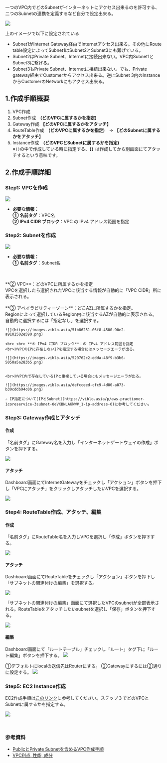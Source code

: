 一つのVPC内でどのSubnetがインターネットにアクセス出来るのを許可する、二つのSubnetの連携を定義するなど自分で設定出来る。

![](https://images.viblo.asia/d00515d3-c85f-486e-a517-07eaa17355e3.png)

上のイメージで以下に設定されている
* Subnet1がInternet Gateway経由でInternetアクセス出来る。その他にRoute table設定によってSubnet1はSubnet2とSubnet3にも繋げている。
* Subnet2はPrivate Subnet、Internetに接続出来ない。VPC内Subnet1とSubnet3に繋げる。
* Subnet3もPrivate Subnet、Internetに接続出来ない。でも、Private gateway経由でCustomerからアクセス出来る。逆にSubnet 3内のInstanceからCustomerのNetworkにもアクセス出来る。
## 1.作成手順概要
1. VPC作成
2. Subnet作成　**(どのVPCに属するかを指定)**
3. Gateway作成  **【どのVPCに属するかをアタッチ】**
4. RouteTable作成　**(どのVPCに属するかを指定)**　→  **【どのSubnetに属するかをアタッチ】**
5. Instance作成　**(どのVPCとSubnetに属するかを指定)**
<br>※`()`の中で作成している時に指定する、`【】`は作成してから別画面にてアタッチするという意味です。

## 2.作成手順詳細
### Step1: VPCを作成

![](https://images.viblo.asia/932778d4-78ea-4d57-8536-2190b585850a.png)


* **必要な情報：**
<br>**① 名前タグ**：VPC名
 <br>**② IPv4 CIDR ブロック**：VPC の IPv4 アドレス範囲を指定
  
### Step2: **Subnetを作成**

![](https://images.viblo.asia/4b1b17cf-befb-4e97-87bd-a85794b6d865.png)


* **必要な情報：**
  <br>**① 名前タグ**：Subnet名
 <br>
 <br>**② VPC**：どのVPCに所属するかを指定
  <br>VPCを選択したら選択されたVPCに該当する情報が自動的に「VPC CIDR」所に表示される。
   <br><br>**③ アベイラビリティーゾーン**：どこAZに所属するかを指定。
   <br>Regionによって選択しているRegion内に該当するAZが自動的に表示される。
    <br>自動的に選択するには「指定なし」を選択する。
    
    ![](https://images.viblo.asia/5fb86251-05f8-4500-90e2-a9102502e590.png)
    
    <br> <br> **④ IPv4 CIDR ブロック**：の IPv4 アドレス範囲を指定
    <br>※VPCのIPに存在しないIPを指定する場合にはメッセージエーラが出る。
    
    ![](https://images.viblo.asia/520762c2-edda-48f9-b3b6-5050a5a283b5.png)


    <br>※VPC内で存在しているIPと重複している場合にもメッセージエーラが出る。
    
    ![](https://images.viblo.asia/defcceed-cfc9-4d80-a873-b39cddb94c0b.png)

    ☆ IP指定について[IPとSubnet](https://viblo.asia/p/aws-practioner-1coreservice-3subnet-OeVKBNLAKkW#_1-ip-address-0)に参考してください。
    
### Step3: **Gateway作成とアタッチ**
#### 作成
「名前タグ」にGateway名を入力し「インターネットゲートウェイの作成」ボタンを押下する。
 
 ![](https://images.viblo.asia/00788d5b-0bb0-4c9c-9f99-538204d1bb7c.png)

#### アタッチ
Dashboard画面にてInternetGatewayをチェックし「アクション」ボタンを押下し「VPCにアタッチ」をクリックしアタッチしたいVPCを選択する。

![](https://images.viblo.asia/5858f6b5-e05f-4723-8583-dc28d1dfb939.png)


### Step4: **RouteTable作成、アタッチ、編集**
#### 作成
「名前タグ」にRouteTable名を入力しVPCを選択し「作成」ボタンを押下する。

![](https://images.viblo.asia/68d81cfb-50a7-4e09-976d-ea04c88b007d.png)

#### アタッチ
Dashboard画面にてRouteTableをチェックし「アクション」ボタンを押下し「サブネットの関連付けの編集」を選択する。

![](https://images.viblo.asia/89bf466a-e3f9-4718-8a06-f939291b71c8.png)

「サブネットの関連付けの編集」画面にて選択したVPCのsubnetが全部表示される。RouteTableをアタッチしたいsubnetを選択し「保存」ボタンを押下する。

![](https://images.viblo.asia/259f1ebf-067a-4203-99d5-da4e008369b9.png)

#### 編集
Dashboard画面にて「ルートテーブル」チェックし「ルート」タグ下に「ルート編集」ボタンを押下する。
![](https://images.viblo.asia/f85d441a-0a6c-4866-9d7b-49686b5260d5.png)

①デフォルトにlocalの送信先はRouterにする。
②Gatewayにするには②通りに設定する。
![](https://images.viblo.asia/9e684c34-c4e8-4460-bc39-a5948d3c4ade.png)


### Step5: EC2 Instance作成
EC2作成手順は[このリンク](https://viblo.asia/p/aws-practioner-1coreservice-1%E6%A6%82%E8%A6%81-gAm5yyew5db#_ec2-instance-1)に参考してください。ステップ３でどのVPCとSubnetに属するかを指定する。

![](https://images.viblo.asia/9aadd0ee-2c39-4fbc-b1a9-dd6c43697ef2.png)

<br>

### 参考資料
* [PublicとPrivate Subnetを含めるVPC作成手順](https://cuongquach.com/tao-aws-vpc-public-subnet-va-private-subnet.html)
* [VPC利点, 性能, 成分](https://cuongquach.com/aws-vpc-la-gi.html)